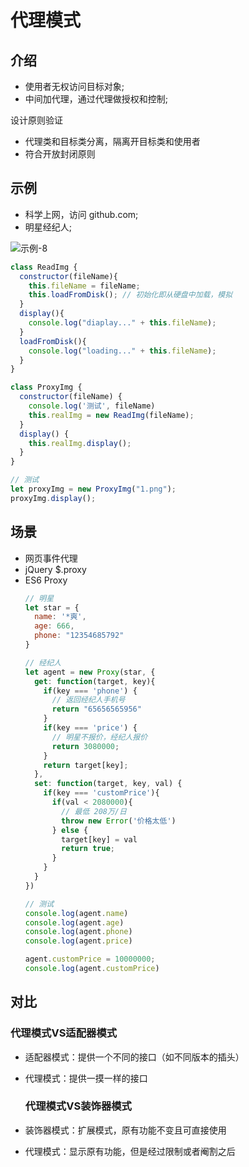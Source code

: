 # 代理模式

## 介绍

- 使用者无权访问目标对象;
- 中间加代理，通过代理做授权和控制;

设计原则验证

- 代理类和目标类分离，隔离开目标类和使用者
- 符合开放封闭原则

## 示例

- 科学上网，访问 github.com;
- 明星经纪人;

![示例-8](/blogs/image/designMode/示例-8.png)

```js
class ReadImg {
  constructor(fileName){
    this.fileName = fileName;
    this.loadFromDisk(); // 初始化即从硬盘中加载，模拟
  }
  display(){
    console.log("diaplay..." + this.fileName);
  }
  loadFromDisk(){
    console.log("loading..." + this.fileName);
  }
}

class ProxyImg {
  constructor(fileName) {
    console.log('测试', fileName)
    this.realImg = new ReadImg(fileName);
  }
  display() {
    this.realImg.display();
  }
}

// 测试
let proxyImg = new ProxyImg("1.png");
proxyImg.display();
```

## 场景

- 网页事件代理
- jQuery $.proxy
- ES6 Proxy
  ```js
  // 明星
  let star = {
    name: '*爽',
    age: 666,
    phone: "12354685792"
  }

  // 经纪人
  let agent = new Proxy(star, {
    get: function(target, key){
      if(key === 'phone') {
        // 返回经纪人手机号
        return "65656565956"
      }
      if(key === 'price') {
        // 明星不报价，经纪人报价
        return 3080000;
      }
      return target[key];
    },
    set: function(target, key, val) {
      if(key === 'customPrice'){
        if(val < 2080000){
          // 最低 208万/日
          throw new Error('价格太低')
        } else {
          target[key] = val
          return true;
        }
      }
    }
  })

  // 测试
  console.log(agent.name)
  console.log(agent.age)
  console.log(agent.phone)
  console.log(agent.price)

  agent.customPrice = 10000000;
  console.log(agent.customPrice)
  ```

## 对比

### 代理模式VS适配器模式

- 适配器模式：提供一个不同的接口（如不同版本的插头）
- 代理模式：提供一摸一样的接口

  ### 代理模式VS装饰器模式

- 装饰器模式：扩展模式，原有功能不变且可直接使用
- 代理模式：显示原有功能，但是经过限制或者阉割之后
